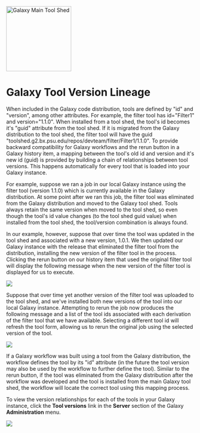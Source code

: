 <div class='center'> <a href='http://toolshed.g2.bx.psu.edu'><img src='/Images/Logos/ToolShed.jpg' alt='Galaxy Main Tool Shed' height="174" /></a> </div>

# Galaxy Tool Version Lineage

When included in the Galaxy code distribution, tools are defined by "id" and "version", among other attributes. For example, the filter tool has id="Filter1" and version="1.1.0". When installed from a tool shed, the tool's id becomes it's "guid" attribute from the tool shed. If it is migrated from the Galaxy distribution to the tool shed, the filter tool will have the guid "toolshed.g2.bx.psu.edu/repos/devteam/filter/Filter1/1.1.0". To provide backward compatibility for Galaxy workflows and the rerun button in a Galaxy history item, a mapping between the tool's old id and version and it's new id (guid) is provided by building a chain of relationships between tool versions. This happens automatically for every tool that is loaded into your Galaxy instance.

For example, suppose we ran a job in our local Galaxy instance using the filter tool (version 1.1.0) which is currently available in the Galaxy distribution. At some point after we ran this job, the filter tool was eliminated from the Galaxy distribution and moved to the Galaxy tool shed. Tools always retain the same version when moved to the tool shed, so even though the tool's id value changes (to the tool shed guid value) when installed from the tool shed, the tool/version combination is always found.

In our example, however, suppose that over time the tool was updated in the tool shed and associated with a new version, 1.0.1. We then updated our Galaxy instance with the release that eliminated the filter tool from the distribution, installing the new version of the filter tool in the process. Clicking the rerun button on our history item that used the original filter tool will display the following message when the new version of the filter tool is displayed for us to execute.

![](/filter_tool_new_version.png)

Suppose that over time yet another version of the filter tool was uploaded to the tool shed, and we've installed both new versions of the tool into our local Galaxy instance. Attempting to rerun the job now produces the following message and a list of the tool ids associated with each derivation of the filter tool that we have available. Selecting a different tool id will refresh the tool form, allowing us to rerun the original job using the selected version of the tool.

![](/filter_tool_multiple_versions.png)

If a Galaxy workflow was built using a tool from the Galaxy distribution, the workflow defines the tool by its "id" attribute (in the future the tool version may also be used by the workflow to further define the tool). Similar to the rerun button, if the tool was eliminated from the Galaxy distribution after the workflow was developed and the tool is installed from the main Galaxy tool shed, the workflow will locate the correct tool using this mapping process.

To view the version relationships for each of the tools in your Galaxy instance, click the **Tool versions** link in the **Server** section of the Galaxy **Administration** menu.

![](/tool_versions.png)
